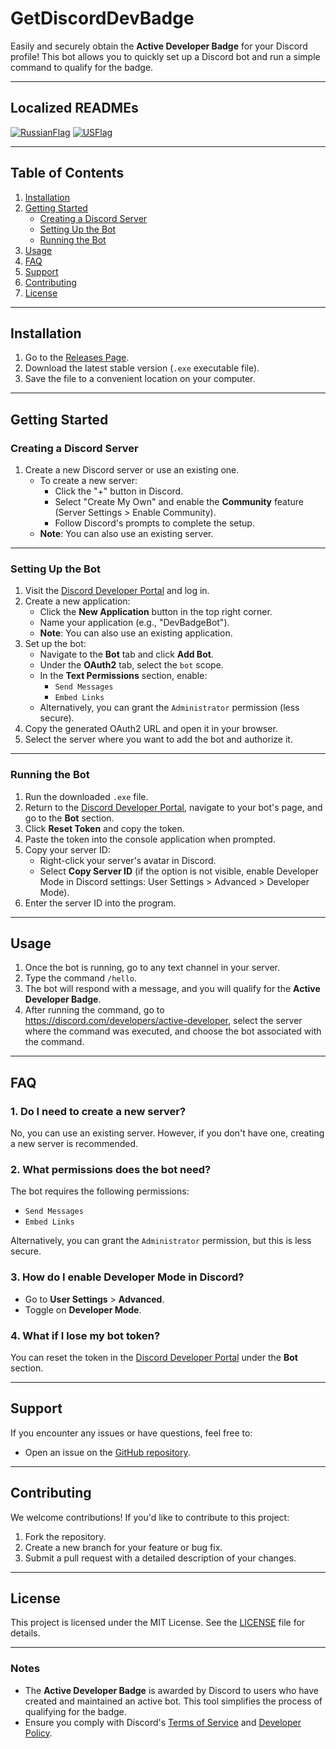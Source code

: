 ﻿# GetDiscordDevBadge

Easily and securely obtain the **Active Developer Badge** for your Discord profile! This bot allows you to quickly set up a Discord bot and run a simple command to qualify for the badge.

---

## Localized READMEs

[![RussianFlag](https://flagsapi.com/RU/flat/64.png)](.github/README-ru.md)
[![USFlag](https://flagsapi.com/US/flat/64.png)](README.md)

---

## Table of Contents
1. [Installation](#installation)
2. [Getting Started](#getting-started)
   - [Creating a Discord Server](#creating-a-discord-server)
   - [Setting Up the Bot](#setting-up-the-bot)
   - [Running the Bot](#running-the-bot)
3. [Usage](#usage)
4. [FAQ](#faq)
5. [Support](#support)
6. [Contributing](#contributing)
7. [License](#license)

---

## Installation

1. Go to the [Releases Page](https://github.com/intjiraya/GetDiscordDevBadge/releases).
2. Download the latest stable version (`.exe` executable file).
3. Save the file to a convenient location on your computer.

---

## Getting Started

### Creating a Discord Server
1. Create a new Discord server or use an existing one.
   - To create a new server:
      - Click the "+" button in Discord.
      - Select "Create My Own" and enable the **Community** feature (Server Settings > Enable Community).
      - Follow Discord's prompts to complete the setup.
   - **Note**: You can also use an existing server.

---

### Setting Up the Bot
1. Visit the [Discord Developer Portal](https://discord.com/developers/applications) and log in.
2. Create a new application:
   - Click the **New Application** button in the top right corner.
   - Name your application (e.g., "DevBadgeBot").
   - **Note**: You can also use an existing application.
3. Set up the bot:
   - Navigate to the **Bot** tab and click **Add Bot**.
   - Under the **OAuth2** tab, select the `bot` scope.
   - In the **Text Permissions** section, enable:
      - `Send Messages`
      - `Embed Links`
   - Alternatively, you can grant the `Administrator` permission (less secure).
4. Copy the generated OAuth2 URL and open it in your browser.
5. Select the server where you want to add the bot and authorize it.

---

### Running the Bot
1. Run the downloaded `.exe` file.
2. Return to the [Discord Developer Portal](https://discord.com/developers/applications), navigate to your bot's page, and go to the **Bot** section.
3. Click **Reset Token** and copy the token.
4. Paste the token into the console application when prompted.
5. Copy your server ID:
   - Right-click your server's avatar in Discord.
   - Select **Copy Server ID** (if the option is not visible, enable Developer Mode in Discord settings: User Settings > Advanced > Developer Mode).
6. Enter the server ID into the program.

---

## Usage
1. Once the bot is running, go to any text channel in your server.
2. Type the command `/hello`.
3. The bot will respond with a message, and you will qualify for the **Active Developer Badge**.
4. After running the command, go to https://discord.com/developers/active-developer, select the server where the command was executed, and choose the bot associated with the command.

---

## FAQ

### 1. Do I need to create a new server?
No, you can use an existing server. However, if you don't have one, creating a new server is recommended.

### 2. What permissions does the bot need?
The bot requires the following permissions:
- `Send Messages`
- `Embed Links`

Alternatively, you can grant the `Administrator` permission, but this is less secure.

### 3. How do I enable Developer Mode in Discord?
- Go to **User Settings** > **Advanced**.
- Toggle on **Developer Mode**.

### 4. What if I lose my bot token?
You can reset the token in the [Discord Developer Portal](https://discord.com/developers/applications) under the **Bot** section.

---

## Support
If you encounter any issues or have questions, feel free to:
- Open an issue on the [GitHub repository](https://github.com/intjiraya/GetDiscordDevBadge/issues).

---

## Contributing
We welcome contributions! If you'd like to contribute to this project:
1. Fork the repository.
2. Create a new branch for your feature or bug fix.
3. Submit a pull request with a detailed description of your changes.

---

## License
This project is licensed under the MIT License. See the [LICENSE](LICENSE) file for details.

---

### Notes
- The **Active Developer Badge** is awarded by Discord to users who have created and maintained an active bot. This tool simplifies the process of qualifying for the badge.
- Ensure you comply with Discord's [Terms of Service](https://discord.com/terms) and [Developer Policy](https://discord.com/developers/docs/policy).
